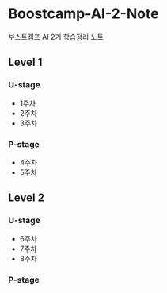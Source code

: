 # Boostcamp-AI-2-Note

부스트캠프 AI 2기 학습정리 노트

## Level 1
### U-stage
- 1주차
- 2주차
- 3주차

### P-stage
- 4주차
- 5주차

## Level 2
### U-stage
- 6주차
- 7주차
- 8주차 

### P-stage
